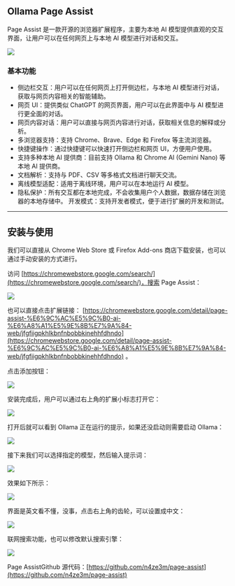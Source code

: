 ## Ollama Page Assist

Page Assist 是一款开源的浏览器扩展程序，主要为本地 AI 模型提供直观的交互界面，让用户可以在任何网页上与本地 AI 模型进行对话和交互。

![](https://www.runoob.com/wp-content/uploads/2025/02/Ollama-Page-Assist.png)

### 基本功能

+   侧边栏交互：用户可以在任何网页上打开侧边栏，与本地 AI 模型进行对话，获取与网页内容相关的智能辅助。
+   网页 UI：提供类似 ChatGPT 的网页界面，用户可以在此界面中与 AI 模型进行更全面的对话。
+   网页内容对话：用户可以直接与网页内容进行对话，获取相关信息的解释或分析。
+   多浏览器支持：支持 Chrome、Brave、Edge 和 Firefox 等主流浏览器。
+   快捷键操作：通过快捷键可以快速打开侧边栏和网页 UI，方便用户使用。
+   支持多种本地 AI 提供商：目前支持 Ollama 和 Chrome AI (Gemini Nano) 等本地 AI 提供商。
+   文档解析：支持与 PDF、CSV 等多格式文档进行聊天交流。
+   离线模型适配：适用于离线环境，用户可以在本地运行 AI 模型。
+   隐私保护：所有交互都在本地完成，不会收集用户个人数据，数据存储在浏览器的本地存储中。 开发模式：支持开发者模式，便于进行扩展的开发和测试。

* * *

## 安装与使用

我们可以直接从 Chrome Web Store 或 Firefox Add-ons 商店下载安装，也可以通过手动安装的方式进行。

访问 [https://chromewebstore.google.com/search/](https://chromewebstore.google.com/search/)，搜索 Page Assist：

![](https://www.runoob.com/wp-content/uploads/2025/02/9adf8698-fb6c-4368-8d60-72d7ad332f91.png)

也可以直接点击扩展链接： [https://chromewebstore.google.com/detail/page-assist-%E6%9C%AC%E5%9C%B0-ai-%E6%A8%A1%E5%9E%8B%E7%9A%84-web/jfgfiigpkhlkbnfnbobbkinehhfdhndo](https://chromewebstore.google.com/detail/page-assist-%E6%9C%AC%E5%9C%B0-ai-%E6%A8%A1%E5%9E%8B%E7%9A%84-web/jfgfiigpkhlkbnfnbobbkinehhfdhndo) 。

点击添加按钮：

![](https://www.runoob.com/wp-content/uploads/2025/02/000157c9-492e-4735-a14a-d93ea99e5efc.png)

安装完成后，用户可以通过右上角的扩展小标志打开它：

![](https://www.runoob.com/wp-content/uploads/2025/02/b5cffe0b-59e2-4f5c-aa18-26b0ffeec763.png)

打开后就可以看到 Ollama 正在运行的提示，如果还没启动则需要启动 Ollama：

![](https://www.runoob.com/wp-content/uploads/2025/02/539c0347-3afa-407e-aea3-9e78fdee90a4.png)

接下来我们可以选择指定的模型，然后输入提示词：

![](https://www.runoob.com/wp-content/uploads/2025/02/e2a48d61-a677-4516-994e-00ca6e1dabe7.png)

效果如下所示：

![](https://www.runoob.com/wp-content/uploads/2025/02/7f2da7d9-01b4-417e-9d37-b2ca1f162c2c.png)

界面是英文看不懂，没事，点击右上角的齿轮，可以设置成中文：

![](https://www.runoob.com/wp-content/uploads/2025/02/0dac1ed8-3cd5-4e3d-a238-1662cae323fc.png)

联网搜索功能，也可以修改默认搜索引擎：

![](https://www.runoob.com/wp-content/uploads/2025/02/909225a4-e8a0-4e9e-9bd5-7b87ab174937.png)

Page AssistGithub 源代码：[https://github.com/n4ze3m/page-assist](https://github.com/n4ze3m/page-assist)